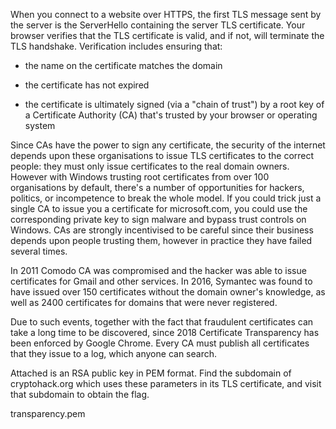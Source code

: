 When you connect to a website over HTTPS, the first TLS message sent by the server is the ServerHello containing the server TLS certificate. Your browser verifies that the TLS certificate is valid, and if not, will terminate the TLS handshake. Verification includes ensuring that:

- the name on the certificate matches the domain

- the certificate has not expired

- the certificate is ultimately signed (via a "chain of trust") by a root key of a Certificate Authority (CA) that's trusted by your browser or operating system

Since CAs have the power to sign any certificate, the security of the internet depends upon these organisations to issue TLS certificates to the correct people: they must only issue certificates to the real domain owners. However with Windows trusting root certificates from over 100 organisations by default, there's a number of opportunities for hackers, politics, or incompetence to break the whole model. If you could trick just a single CA to issue you a certificate for microsoft.com, you could use the corresponding private key to sign malware and bypass trust controls on Windows. CAs are strongly incentivised to be careful since their business depends upon people trusting them, however in practice they have failed several times.

In 2011 Comodo CA was compromised and the hacker was able to issue certificates for Gmail and other services. In 2016, Symantec was found to have issued over 150 certificates without the domain owner's knowledge, as well as 2400 certificates for domains that were never registered.

Due to such events, together with the fact that fraudulent certificates can take a long time to be discovered, since 2018 Certificate Transparency has been enforced by Google Chrome. Every CA must publish all certificates that they issue to a log, which anyone can search.

Attached is an RSA public key in PEM format. Find the subdomain of cryptohack.org which uses these parameters in its TLS certificate, and visit that subdomain to obtain the flag.

transparency.pem